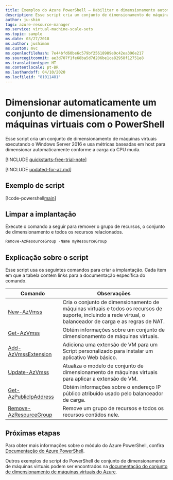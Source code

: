 ```yaml
---
title: Exemplos do Azure PowerShell – Habilitar o dimensionamento automático baseado em host
description: Esse script cria um conjunto de dimensionamento de máquinas virtuais executando o Windows Server 2016 e usa métricas baseadas em host para dimensionar automaticamente conforme a carga da CPU muda.
author: ju-shim
tags: azure-resource-manager
ms.service: virtual-machine-scale-sets
ms.topic: sample
ms.date: 03/27/2018
ms.author: jushiman
ms.custom: mvc
ms.openlocfilehash: 7e44bfd60be6c579bf25618989e0c42ea396e217
ms.sourcegitcommit: ae3d707f1fe68ba5d7d206be1ca82958f12751e8
ms.translationtype: HT
ms.contentlocale: pt-BR
ms.lasthandoff: 04/10/2020
ms.locfileid: "81011481"
---
```

# <a name="automatically-scale-a-virtual-machine-scale-set-with-powershell"></a>Dimensionar automaticamente um conjunto de dimensionamento de máquinas virtuais com o PowerShell
Esse script cria um conjunto de dimensionamento de máquinas virtuais executando o Windows Server 2016 e usa métricas baseadas em host para dimensionar automaticamente conforme a carga da CPU muda.

[!INCLUDE [quickstarts-free-trial-note](../../../includes/quickstarts-free-trial-note.md)]

[!INCLUDE [updated-for-az.md](../../../includes/updated-for-az.md)]

## <a name="sample-script"></a>Exemplo de script


[!code-powershell[main](../../../powershell_scripts/virtual-machine-scale-sets/auto-scale-host-metrics/auto-scale-host-metrics.ps1 "Automatically scale a virtual machine scale set")]

## <a name="clean-up-deployment"></a>Limpar a implantação
Execute o comando a seguir para remover o grupo de recursos, o conjunto de dimensionamento e todos os recursos relacionados.

```powershell
Remove-AzResourceGroup -Name myResourceGroup
```

## <a name="script-explanation"></a>Explicação sobre o script
Esse script usa os seguintes comandos para criar a implantação. Cada item em que a tabela contém links para a documentação específica do comando.

| Comando | Observações |
|---|---|
| [New-AzVmss](/powershell/module/az.compute/new-azvmss) | Cria o conjunto de dimensionamento de máquinas virtuais e todos os recursos de suporte, incluindo a rede virtual, o balanceador de carga e as regras de NAT. |
| [Get-AzVmss](/powershell/module/az.compute/get-azvmss) | Obtém informações sobre um conjunto de dimensionamento de máquinas virtuais. |
| [Add-AzVmssExtension](/powershell/module/az.compute/add-azvmssextension) | Adiciona uma extensão de VM para um Script personalizado para instalar um aplicativo Web básico. |
| [Update-AzVmss](/powershell/module/az.compute/update-azvmss) | Atualiza o modelo de conjunto de dimensionamento de máquinas virtuais para aplicar a extensão de VM. |
| [Get-AzPublicIpAddress](/powershell/module/az.network/get-azpublicipaddress) | Obtém informações sobre o endereço IP público atribuído usado pelo balanceador de carga. |
| [Remove-AzResourceGroup](/powershell/module/az.resources/remove-azresourcegroup) | Remove um grupo de recursos e todos os recursos contidos nele. |

## <a name="next-steps"></a>Próximas etapas
Para obter mais informações sobre o módulo do Azure PowerShell, confira [Documentação do Azure PowerShell](/powershell/azure/overview).

Outros exemplos de script do PowerShell de conjunto de dimensionamento de máquinas virtuais podem ser encontrados na [documentação do conjunto de dimensionamento de máquinas virtuais do Azure](../powershell-samples.md).
